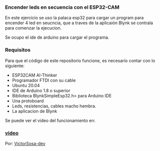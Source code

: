 ### Encender leds en secuencia con el ESP32-CAM

En este ejercicio se uso la palaca esp32 para cargar un program para encender 4 led en seucncia, que a traves de 
la aplicaión Blynk se contrala para comenzar la ejecucion.

Se ocupo el ide de arduino para cargar el programa.

### Requisitos
Para que el código de este repositorio funcione, es necesario contar con lo siguiente:

- ESP32CAM AI-Thinker
- Programador FTDI con su cable
- Ubuntu 20.04
- IDE de Arduino 1.8 o superior
- Biblioteca BlynkSimpleEsp32.h> para Arduino IDE
- Una protoboard
- Leds, resistencias, cables macho hembra.
- La aplicacion de Blynk 

Se puede ver el video del funcionamiento en:
### [video](https://youtu.be/fDFuUnE6tv8)

Por: [VictorSosa-dev](https://github.com/VictorSosa-dev)
